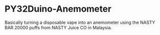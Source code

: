 # PY32Duino-Anemometer
Basically turning a disposable vape into an anemometer using the NASTY BAR 20000 puffs from NASTY Juice CO in Malaysia.
